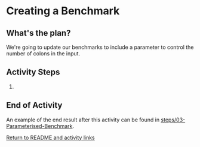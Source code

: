 # Creating a Benchmark

## What's the plan?

We're going to update our benchmarks to include a parameter to control the number of colons in the input.

## Activity Steps

1. 

## End of Activity

An example of the end result after this activity can be found in [steps/03-Parameterised-Benchmark](../steps/03-Parameterised-Benchmark).

[Return to README and activity links](../README.md)